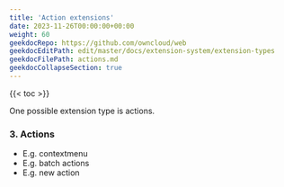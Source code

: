 ```yaml
---
title: 'Action extensions'
date: 2023-11-26T00:00:00+00:00
weight: 60
geekdocRepo: https://github.com/owncloud/web
geekdocEditPath: edit/master/docs/extension-system/extension-types
geekdocFilePath: actions.md
geekdocCollapseSection: true
---
```


{{< toc >}}

One possible extension type is actions.


### 3. Actions
- E.g. contextmenu
- E.g. batch actions
- E.g. new action

<!-- TODO: Add link to next extension type doc page -->
